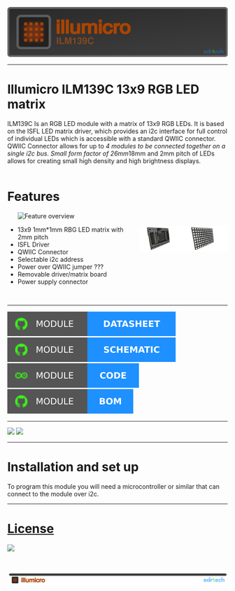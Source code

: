 ![Banner](docs/visual/ILM139C_banner.png)


---------------------------------------------------------------------------------
# Illumicro ILM139C 13x9 RGB LED matrix

ILM139C Is an RGB LED module with a matrix of 13x9 RGB LEDs.
It is based on the ISFL LED matrix driver, which provides an i2c interface for full control of
individual LEDs which is accessible with a standard QWIIC connector. 
QWIIC Connector allows for up to *4 modules to be connected together on a single i2c bus.
Small form factor of 26mm*18mm and 2mm pitch of LEDs allows for creating small 
high density and high brightness displays.
&nbsp;
&nbsp;
&nbsp;
&nbsp;
&nbsp;
&nbsp;
&nbsp;
&nbsp;
&nbsp;
&nbsp;


# Features
&nbsp;
&nbsp;
&nbsp;
![Feature overview](docs/visual/info.png)
&nbsp;
&nbsp;
&nbsp;
&nbsp;
&nbsp;
<p>
<img src="/docs/visual/ILM139CM_vert_3d_top.png" align="right" width="20%"/>

<img src="/docs/visual/ILM139CD_vert_3d_top.png" align="right" width="20%"/>

- 13x9 1mm*1mm RBG LED matrix with 2mm pitch
- ISFL Driver
- QWIIC Connector
- Selectable i2c address
- Power over QWIIC jumper ???
- Removable driver/matrix board
- Power supply connector

<br clear="right"/>
</p>

---------------------------------------------------------------------------------
<p align="left">
  <a href="/docs/ILM139C_datasheet.pdf"><img src="docs/visual/badges/Module-Datasheet-1E90FF.svg"></a>
  <a href="/docs/schematics/ILM139C_schematic.pdf"><img src="docs/visual/badges/Module-Schematic-1E90FF.svg"></a>
  <a href="ILM139C Demo code"><img src="docs/visual/badges/Module-Code-1E90FF.svg"></a>
  <a href="/docs/bom/ILM139C_bom_partlist.pdf"><img src="docs/visual/badges/Module-BOM-1E90FF.svg"></a>
</p>

---------------------------------------------------------------------------------
<p align="left">
  <a href="docs/schematics/ILM139C_schematic.pdf"><img src="docs/visual/badges/Demo_Board-Schematic-1E90FF.svg"></a>
  <a href="docs/bom/bATtiny_guard_demo_board_bom_partlist.pdf"><img src="docs/visual/badges/Demo_Board-BOM-1E90FF.svg"></a>
</p>

---------------------------------------------------------------------------------

# Installation and set up

To program this module you will need a microcontroller or similar that can connect to the module over i2c.



---------------------------------------------------------------------------------
# [License](LICENSE)

<p align="left">
  
  [<img src="docs/visual/certification-mark-HR000117-wide.svg" style="width: 25%">](https://certification.oshwa.org/hr000117.html)
  
</p>



&nbsp;
&nbsp;
&nbsp;


![illumicro Series](docs/visual/illumicro_fbanner.png)

